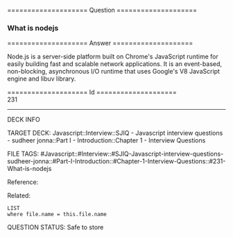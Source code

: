 ==================== Question ====================  

### What is nodejs  

==================== Answer ====================  

Node.js is a server-side platform built on Chrome's JavaScript runtime for
easily building fast and scalable network applications. It is an event-based,
non-blocking, asynchronous I/O runtime that uses Google's V8 JavaScript engine
and libuv library.

==================== Id ====================  
231

---

DECK INFO

TARGET DECK: Javascript::Interview::SJIQ - Javascript interview questions - sudheer jonna::Part I - Introduction::Chapter 1 - Interview Questions

FILE TAGS: #Javascript::#Interview::#SJIQ-Javascript-interview-questions-sudheer-jonna::#Part-I-Introduction::#Chapter-1-Interview-Questions::#231-What-is-nodejs

Reference:

Related:

```dataview
LIST
where file.name = this.file.name
```

QUESTION STATUS: Safe to store
